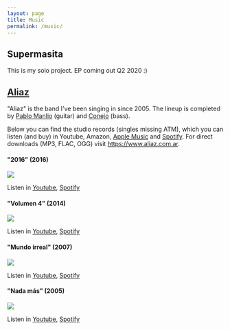 ```yaml
---
layout: page
title: Music
permalink: /music/
---
```


## Supermasita 
This is my solo project. EP coming out Q2 2020 :)


## [Aliaz](https://www.aliaz.com.ar)
"Aliaz" is the band I've been singing in since 2005. The lineup is completed by [Pablo Manlio](https://www.instagram.com/pablomanlio/) (guitar) and [Conejo](https://www.instagram.com/yupisalas/) (bass). 

Below you can find the studio records (singles missing ATM), which you can listen (and buy) in Youtube, Amazon, [Apple Music](https://music.apple.com/us/artist/aliaz/1510653729) and [Spotify](https://open.spotify.com/artist/4ftvCK0ocKXOzyLHHQ9DLd). For direct downloads (MP3, FLAC, OGG) visit <https://www.aliaz.com.ar>.


#### "2016" (2016)
![](../assets/music/ALIAZ-2016-2016-544px.jpg)

Listen in [Youtube](https://music.youtube.com/browse/MPREb_1jdE1psnxPy), [Spotify](https://open.spotify.com/album/0ynoDCS5mDNkjHyNEVW4Gq)

#### "Volumen 4" (2014)
![](../assets/music/ALIAZ-2014-Volumen_4-544px.jpg)

Listen in [Youtube](https://music.youtube.com/browse/MPREb_Bu9ylb7d1iH), [Spotify](https://open.spotify.com/album/6gVlzupQEExHjZcwsFv9sD)


#### "Mundo irreal" (2007)
![](../assets/music/ALIAZ-2007-Mundo_irreal-544px.jpg)

Listen in [Youtube](https://music.youtube.com/browse/MPREb_5ozLMEW8q0D), [Spotify](https://open.spotify.com/album/5CN7a3zWX5TPkk7zkLxyPi)

#### "Nada más" (2005)
![](../assets/music/ALIAZ-2005-Nada_mas-544px.jpg)

Listen in [Youtube](https://music.youtube.com/browse/MPREb_QkL1ZkH1uvt), [Spotify](https://open.spotify.com/album/0mbhVUg5YEudrYYLPJ8ElJ)
